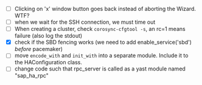 - [ ] Clicking on 'x' window button goes back instead of aborting the Wizard. WTF?
- [ ] when we wait for the SSH connection, we must time out
- [ ] When creating a cluster, check `corosync-cfgtool -s`, an rc=1 means failure (also log the stdout)
- [x] check if the SBD fencing works (we need to add enable_service('sbd') _before_ pacemaker)
- [ ] move `encode_with` and `init_with` into a separate module. Include it to the HAConfiguration class.
- [ ] change code such that rpc_server is called as a yast module named "sap_ha_rpc"
